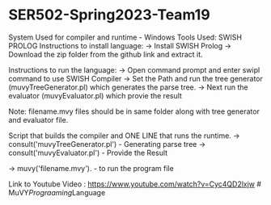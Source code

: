 # SER502-Spring2023-Team19


System Used for compiler and runtime - Windows
Tools Used: SWISH PROLOG
Instructions to install language:
-> Install SWISH Prolog
-> Download the zip folder from the github link and extract it.

Instructions to run the language:
-> Open command prompt and enter swipl command to use SWISH Compiler
-> Set the Path and run the tree generator (muvyTreeGenerator.pl) which generates the parse tree.
-> Next run the evaluator (muvyEvaluator.pl) which provie the result

Note: filename.mvy files should be in same folder along with tree generator and evaluator file.

Script that builds the compiler and ONE LINE that runs the
runtime.
-> consult('muvyTreeGenerator.pl') - Generating parse tree
-> consult('muvyEvaluator.pl') - Provide the Result

-> muvy('filename.mvy'). - to run the program file


Link to Youtube Video : https://www.youtube.com/watch?v=Cyc4QD2lxjw
#   M u V Y _ P r o g r a a m i n g _ L a n g u a g e  
 